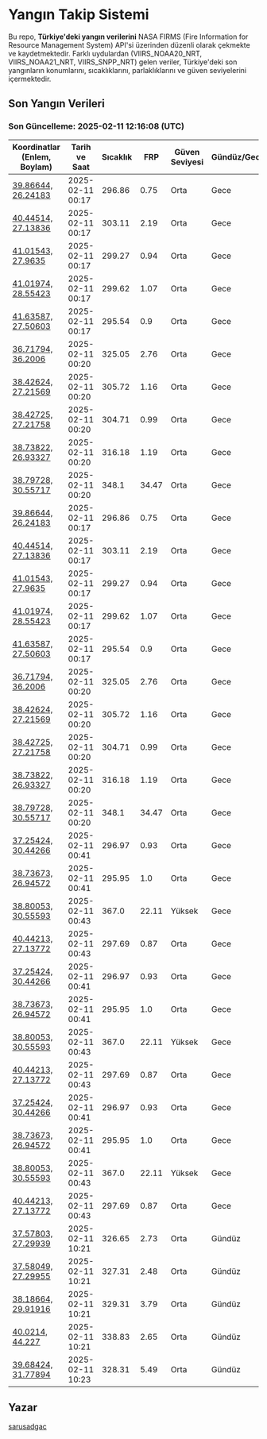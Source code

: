 # Yangın Takip Sistemi

Bu repo, **Türkiye'deki yangın verilerini** NASA FIRMS (Fire Information for Resource Management System) API'si üzerinden düzenli olarak çekmekte ve kaydetmektedir. Farklı uydulardan (VIIRS_NOAA20_NRT, VIIRS_NOAA21_NRT, VIIRS_SNPP_NRT) gelen veriler, Türkiye'deki son yangınların konumlarını, sıcaklıklarını, parlaklıklarını ve güven seviyelerini içermektedir.

## Son Yangın Verileri
### Son Güncelleme: 2025-02-11 12:16:08 (UTC)

| Koordinatlar (Enlem, Boylam) | Tarih ve Saat | Sıcaklık | FRP | Güven Seviyesi | Gündüz/Gece |
|-----------------------------|----------------|----------|-----|----------------|-------------|
| [39.86644, 26.24183](https://www.google.com/maps?q=39.86644,26.24183) | 2025-02-11 00:17 | 296.86 | 0.75 | Orta | Gece |
| [40.44514, 27.13836](https://www.google.com/maps?q=40.44514,27.13836) | 2025-02-11 00:17 | 303.11 | 2.19 | Orta | Gece |
| [41.01543, 27.9635](https://www.google.com/maps?q=41.01543,27.9635) | 2025-02-11 00:17 | 299.27 | 0.94 | Orta | Gece |
| [41.01974, 28.55423](https://www.google.com/maps?q=41.01974,28.55423) | 2025-02-11 00:17 | 299.62 | 1.07 | Orta | Gece |
| [41.63587, 27.50603](https://www.google.com/maps?q=41.63587,27.50603) | 2025-02-11 00:17 | 295.54 | 0.9 | Orta | Gece |
| [36.71794, 36.2006](https://www.google.com/maps?q=36.71794,36.2006) | 2025-02-11 00:20 | 325.05 | 2.76 | Orta | Gece |
| [38.42624, 27.21569](https://www.google.com/maps?q=38.42624,27.21569) | 2025-02-11 00:20 | 305.72 | 1.16 | Orta | Gece |
| [38.42725, 27.21758](https://www.google.com/maps?q=38.42725,27.21758) | 2025-02-11 00:20 | 304.71 | 0.99 | Orta | Gece |
| [38.73822, 26.93327](https://www.google.com/maps?q=38.73822,26.93327) | 2025-02-11 00:20 | 316.18 | 1.19 | Orta | Gece |
| [38.79728, 30.55717](https://www.google.com/maps?q=38.79728,30.55717) | 2025-02-11 00:20 | 348.1 | 34.47 | Orta | Gece |
| [39.86644, 26.24183](https://www.google.com/maps?q=39.86644,26.24183) | 2025-02-11 00:17 | 296.86 | 0.75 | Orta | Gece |
| [40.44514, 27.13836](https://www.google.com/maps?q=40.44514,27.13836) | 2025-02-11 00:17 | 303.11 | 2.19 | Orta | Gece |
| [41.01543, 27.9635](https://www.google.com/maps?q=41.01543,27.9635) | 2025-02-11 00:17 | 299.27 | 0.94 | Orta | Gece |
| [41.01974, 28.55423](https://www.google.com/maps?q=41.01974,28.55423) | 2025-02-11 00:17 | 299.62 | 1.07 | Orta | Gece |
| [41.63587, 27.50603](https://www.google.com/maps?q=41.63587,27.50603) | 2025-02-11 00:17 | 295.54 | 0.9 | Orta | Gece |
| [36.71794, 36.2006](https://www.google.com/maps?q=36.71794,36.2006) | 2025-02-11 00:20 | 325.05 | 2.76 | Orta | Gece |
| [38.42624, 27.21569](https://www.google.com/maps?q=38.42624,27.21569) | 2025-02-11 00:20 | 305.72 | 1.16 | Orta | Gece |
| [38.42725, 27.21758](https://www.google.com/maps?q=38.42725,27.21758) | 2025-02-11 00:20 | 304.71 | 0.99 | Orta | Gece |
| [38.73822, 26.93327](https://www.google.com/maps?q=38.73822,26.93327) | 2025-02-11 00:20 | 316.18 | 1.19 | Orta | Gece |
| [38.79728, 30.55717](https://www.google.com/maps?q=38.79728,30.55717) | 2025-02-11 00:20 | 348.1 | 34.47 | Orta | Gece |
| [37.25424, 30.44266](https://www.google.com/maps?q=37.25424,30.44266) | 2025-02-11 00:41 | 296.97 | 0.93 | Orta | Gece |
| [38.73673, 26.94572](https://www.google.com/maps?q=38.73673,26.94572) | 2025-02-11 00:41 | 295.95 | 1.0 | Orta | Gece |
| [38.80053, 30.55593](https://www.google.com/maps?q=38.80053,30.55593) | 2025-02-11 00:43 | 367.0 | 22.11 | Yüksek | Gece |
| [40.44213, 27.13772](https://www.google.com/maps?q=40.44213,27.13772) | 2025-02-11 00:43 | 297.69 | 0.87 | Orta | Gece |
| [37.25424, 30.44266](https://www.google.com/maps?q=37.25424,30.44266) | 2025-02-11 00:41 | 296.97 | 0.93 | Orta | Gece |
| [38.73673, 26.94572](https://www.google.com/maps?q=38.73673,26.94572) | 2025-02-11 00:41 | 295.95 | 1.0 | Orta | Gece |
| [38.80053, 30.55593](https://www.google.com/maps?q=38.80053,30.55593) | 2025-02-11 00:43 | 367.0 | 22.11 | Yüksek | Gece |
| [40.44213, 27.13772](https://www.google.com/maps?q=40.44213,27.13772) | 2025-02-11 00:43 | 297.69 | 0.87 | Orta | Gece |
| [37.25424, 30.44266](https://www.google.com/maps?q=37.25424,30.44266) | 2025-02-11 00:41 | 296.97 | 0.93 | Orta | Gece |
| [38.73673, 26.94572](https://www.google.com/maps?q=38.73673,26.94572) | 2025-02-11 00:41 | 295.95 | 1.0 | Orta | Gece |
| [38.80053, 30.55593](https://www.google.com/maps?q=38.80053,30.55593) | 2025-02-11 00:43 | 367.0 | 22.11 | Yüksek | Gece |
| [40.44213, 27.13772](https://www.google.com/maps?q=40.44213,27.13772) | 2025-02-11 00:43 | 297.69 | 0.87 | Orta | Gece |
| [37.57803, 27.29939](https://www.google.com/maps?q=37.57803,27.29939) | 2025-02-11 10:21 | 326.65 | 2.73 | Orta | Gündüz |
| [37.58049, 27.29955](https://www.google.com/maps?q=37.58049,27.29955) | 2025-02-11 10:21 | 327.31 | 2.48 | Orta | Gündüz |
| [38.18664, 29.91916](https://www.google.com/maps?q=38.18664,29.91916) | 2025-02-11 10:21 | 329.31 | 3.79 | Orta | Gündüz |
| [40.0214, 44.227](https://www.google.com/maps?q=40.0214,44.227) | 2025-02-11 10:21 | 338.83 | 2.65 | Orta | Gündüz |
| [39.68424, 31.77894](https://www.google.com/maps?q=39.68424,31.77894) | 2025-02-11 10:23 | 328.31 | 5.49 | Orta | Gündüz |

## Yazar

[sarusadgac](https://x.com/sarusadgac)
